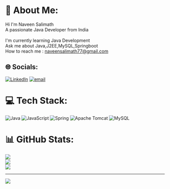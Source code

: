 # 💫 About Me:
Hi I'm Naveen Salimath <br>A passionate Java Developer from India <br><br>I'm currently learning Java Development<br>Ask me about Java,J2EE,MySQL,Springboot<br>How to reach me : naveensalimath77@gmail.com


## 🌐 Socials:
[![LinkedIn](https://img.shields.io/badge/LinkedIn-%230077B5.svg?logo=linkedin&logoColor=white)](www.linkedin.com/in/naveensalimath
) [![email](https://img.shields.io/badge/Email-D14836?logo=gmail&logoColor=white)](mailto:naveenksalimath77@gmail.com) 

# 💻 Tech Stack:
![Java](https://img.shields.io/badge/java-%23ED8B00.svg?style=for-the-badge&logo=openjdk&logoColor=white) ![JavaScript](https://img.shields.io/badge/javascript-%23323330.svg?style=for-the-badge&logo=javascript&logoColor=%23F7DF1E) ![Spring](https://img.shields.io/badge/spring-%236DB33F.svg?style=for-the-badge&logo=spring&logoColor=white) ![Apache Tomcat](https://img.shields.io/badge/apache%20tomcat-%23F8DC75.svg?style=for-the-badge&logo=apache-tomcat&logoColor=black) ![MySQL](https://img.shields.io/badge/mysql-4479A1.svg?style=for-the-badge&logo=mysql&logoColor=white)
# 📊 GitHub Stats:
![](https://github-readme-stats.vercel.app/api?username=naveensalimath&theme=aura_dark&hide_border=false&include_all_commits=true&count_private=false)<br/>
![](https://nirzak-streak-stats.vercel.app/?user=naveensalimath&theme=aura_dark&hide_border=false)<br/>
![](https://github-readme-stats.vercel.app/api/top-langs/?username=naveensalimath&theme=aura_dark&hide_border=false&include_all_commits=true&count_private=false&layout=compact)

---
[![](https://visitcount.itsvg.in/api?id=naveensalimath&icon=0&color=0)](https://visitcount.itsvg.in)

<!-- Proudly created with GPRM ( https://gprm.itsvg.in ) -->
